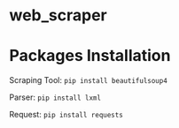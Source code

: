 # web_scraper

# Packages Installation

Scraping Tool:
```pip install beautifulsoup4```

Parser:
```pip install lxml```

Request:
```pip install requests```
